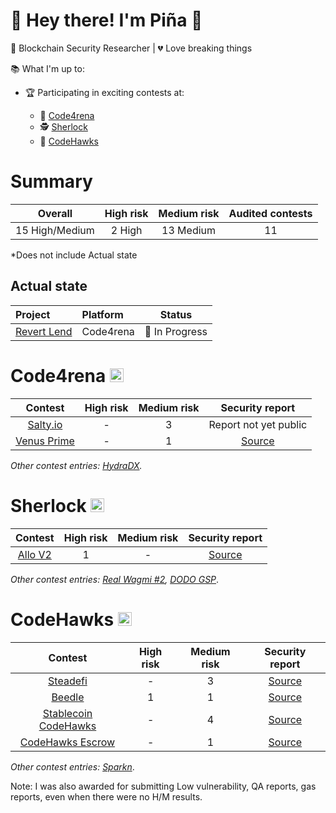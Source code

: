 # 👋 Hey there! I'm Piña 🍍

🔐 Blockchain Security Researcher | 💔 Love breaking things 

📚 What I'm up to:
- 🏆 Participating in exciting contests at:
  
  - 🐺 [Code4rena](https://code4rena.com)
  - 🕵️ [Sherlock](https://audits.sherlock.xyz/contests)
  - 🦅 [CodeHawks](https://www.codehawks.com)


# Summary

| Overall | High risk |  Medium risk | Audited contests |
|:--:|:--:|:--:|:--:|
| 15 High/Medium | 2 High | 13 Medium | 11 |  

*Does not include Actual state

## Actual state
| Project | Platform | Status |
|:--|:--|:--:|
| [Revert Lend](https://code4rena.com/audits/2024-03-revert-lend) | Code4rena | 🔧 In Progress |



# Code4rena <img src="https://code4rena.com/_next/image?url=%2Flogos%2Fapple-touch-icon.png&w=128&q=75" width=22 height=22>

| Contest | High risk | Medium risk | Security report | 
|:--:|:--:|:--:|:--:|
| [Salty.io](https://github.com/code-423n4/2024-01-salty) | - | 3 | Report not yet public  |
| [Venus Prime](https://code4rena.com/contests/2023-09-venus-prime#top) | - | 1 | [Source](https://github.com/pinalikefruit/Portfolio/blob/main/Code4rena/Venus-Report.md) |

_Other contest entries:  [HydraDX](https://github.com/code-423n4/2024-02-hydradx)._

# Sherlock  <img src="https://audits.sherlock.xyz/_next/static/media/sherlock_logo.bf519c9e.svg" width=22 height=22>

| Contest | High risk | Medium risk | Security report | 
|:--:|:--:|:--:|:--:|
| [Allo V2](https://audits.sherlock.xyz/contests/109) | 1 | - | [Source](https://github.com/pinalikefruit/Portfolio/blob/main/Sherlock/Allo-V2-Report.md) | 

_Other contest entries: [Real Wagmi #2](https://audits.sherlock.xyz/contests/118), [DODO GSP](https://audits.sherlock.xyz/contests/135)_.

# CodeHawks <img src="https://res.cloudinary.com/droqoz7lg/image/upload/v1689080263/snhkgvtsidryjdtx0pce.png" width=22 height=22>

| Contest | High risk | Medium risk | Security report | 
|:--:|:--:|:--:|:--:|
| [Steadefi](https://www.codehawks.com/contests/clo38mm260001la08daw5cbuf) | - | 3 | [Source](https://github.com/pinalikefruit/Portfolio/blob/main/CodeHawks/Steadefi-Report.md) |
| [Beedle](https://www.codehawks.com/contests/clkbo1fa20009jr08nyyf9wbx) | 1 | 1 | [Source](https://github.com/pinalikefruit/Portfolio/blob/main/CodeHawks/Beedle-Report.md) | 
| [Stablecoin CodeHawks](https://www.codehawks.com/contests/cljx3b9390009liqwuedkn0m0) | - | 4 | [Source](https://github.com/pinalikefruit/Portfolio/blob/main/CodeHawks/Stablecoin-Report.md) | 
| [CodeHawks Escrow](https://www.codehawks.com/contests/cljyfxlc40003jq082s0wemya) | - | 1 | [Source](https://github.com/pinalikefruit/Portfolio/blob/main/CodeHawks/Escrow-Report.md) | 

_Other contest entries: [Sparkn](https://www.codehawks.com/contests/cllcnja1h0001lc08z7w0orxx)_.



Note: I was also awarded for submitting Low vulnerability, QA reports, gas reports, even when there were no H/M results.
